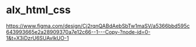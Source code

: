 # alx_html_css
https://www.figma.com/design/Cj2rqnQABdAebSbTw1maSV/a5366bbd595c643993665e2a28909370a7e12c66--1---Copy-?node-id=0-1&t=X3iDzrU6SUAvIkUO-1
